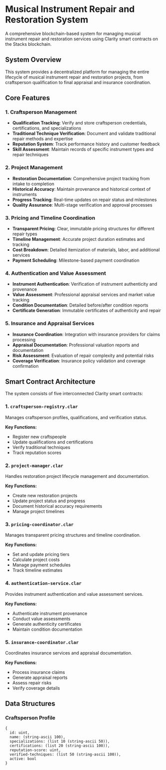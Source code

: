# Musical Instrument Repair and Restoration System

A comprehensive blockchain-based system for managing musical instrument repair and restoration services using Clarity smart contracts on the Stacks blockchain.

## System Overview

This system provides a decentralized platform for managing the entire lifecycle of musical instrument repair and restoration projects, from craftsperson qualification to final appraisal and insurance coordination.

## Core Features

### 1. Craftsperson Management
- **Qualification Tracking**: Verify and store craftsperson credentials, certifications, and specializations
- **Traditional Technique Verification**: Document and validate traditional repair methods and expertise
- **Reputation System**: Track performance history and customer feedback
- **Skill Assessment**: Maintain records of specific instrument types and repair techniques

### 2. Project Management
- **Restoration Documentation**: Comprehensive project tracking from intake to completion
- **Historical Accuracy**: Maintain provenance and historical context of instruments
- **Progress Tracking**: Real-time updates on repair status and milestones
- **Quality Assurance**: Multi-stage verification and approval processes

### 3. Pricing and Timeline Coordination
- **Transparent Pricing**: Clear, immutable pricing structures for different repair types
- **Timeline Management**: Accurate project duration estimates and tracking
- **Cost Breakdown**: Detailed itemization of materials, labor, and additional services
- **Payment Scheduling**: Milestone-based payment coordination

### 4. Authentication and Value Assessment
- **Instrument Authentication**: Verification of instrument authenticity and provenance
- **Value Assessment**: Professional appraisal services and market value tracking
- **Condition Documentation**: Detailed before/after condition reports
- **Certificate Generation**: Immutable certificates of authenticity and repair

### 5. Insurance and Appraisal Services
- **Insurance Coordination**: Integration with insurance providers for claims processing
- **Appraisal Documentation**: Professional valuation reports and documentation
- **Risk Assessment**: Evaluation of repair complexity and potential risks
- **Coverage Verification**: Insurance policy validation and coverage confirmation

## Smart Contract Architecture

The system consists of five interconnected Clarity smart contracts:

### 1. `craftsperson-registry.clar`
Manages craftsperson profiles, qualifications, and verification status.

**Key Functions:**
- Register new craftspeople
- Update qualifications and certifications
- Verify traditional techniques
- Track reputation scores

### 2. `project-manager.clar`
Handles restoration project lifecycle management and documentation.

**Key Functions:**
- Create new restoration projects
- Update project status and progress
- Document historical accuracy requirements
- Manage project timelines

### 3. `pricing-coordinator.clar`
Manages transparent pricing structures and timeline coordination.

**Key Functions:**
- Set and update pricing tiers
- Calculate project costs
- Manage payment schedules
- Track timeline estimates

### 4. `authentication-service.clar`
Provides instrument authentication and value assessment services.

**Key Functions:**
- Authenticate instrument provenance
- Conduct value assessments
- Generate authenticity certificates
- Maintain condition documentation

### 5. `insurance-coordinator.clar`
Coordinates insurance services and appraisal documentation.

**Key Functions:**
- Process insurance claims
- Generate appraisal reports
- Assess repair risks
- Verify coverage details

## Data Structures

### Craftsperson Profile
```clarity
{
  id: uint,
  name: (string-ascii 100),
  specializations: (list 10 (string-ascii 50)),
  certifications: (list 20 (string-ascii 100)),
  reputation-score: uint,
  verified-techniques: (list 50 (string-ascii 100)),
  active: bool
}
